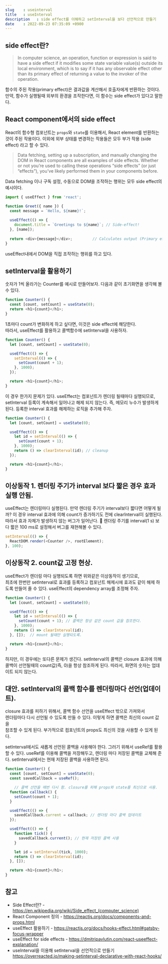 ```yaml
---
slug    : useinterval
title   : useInterval
description   : side effect를 이해하고 setInterval을 보다 선언적으로 만들기
date    : 2022-09-23 07:35:09 +0900
---
```


## side effect란?

> In computer science, an operation, function or expression is said to have a side effect if it modifies some state variable value(s) outside its local environment, which is to say if it has any observable effect other than its primary effect of returning a value to the invoker of the operation.

함수의 주된 작용(primary effect)은 결과값을 계산해서 호출자에게 반환하는 것이다.
만약, 함수가 실행될때 외부의 환경을 조작한다면, 이 함수는 side effect가 있다고 말한다. 

## React component에서의 side effect 

React의 함수형 컴포넌트는 `props`와 `state`를 이용해서, React element를 반환하는 것이 주된 작용이다. 이외에 외부 상태를 변경하는 작용들은 모두 부가 작용 (side effect) 라고 할 수 있다.

> Data fetching, setting up a subscription, and manually changing the DOM in React components are all examples of side effects. Whether or not you’re used to calling these operations “side effects” (or just “effects”), you’ve likely performed them in your components before.

Data fetching 이나 구독 설정, 수동으로 DOM을 조작하는 행위는 모두 side effect의 예시이다.

```javascript
import { useEffect } from 'react';

function Greet({ name }) {
  const message = `Hello, ${name}!`;
	
  useEffect(() => {
    document.title = `Greetings to ${name}`; // Side-effect!
  }, [name]);
	
  return <div>{message}</div>;         // Calculates output (Primary effect)
}
```
useEffect내에서 DOM을 직접 조작하는 행위를 하고 있다.

## setInterval을 활용하기
숫자가 1씩 올라가는 Counter를 예시로 만들어보자.
다음과 같이 초기화면을 생각해 볼 수 있다.
```javascript
function Counter() {
  const [count, setCount] = useState(0);
  return <h1>{count}</h1>;
}
```
1초마다 count가 변화하게 하고 싶다면, 이것은 side effect에 해당한다.  
따라서, useEffect를 활용하고 콜백함수에 setInterval을 사용하자.

```javascript
function Counter() {
  let [count, setCount] = useState(0);

  useEffect(() => {
    setInterval(() => {
      setCount(count + 1);
    }, 1000);
  });

  return <h1>{count}</h1>;
}
```
이 경우 한가지 문제가 있다. useEffect는 컴포넌트가 렌더링 될때마다 실행되므로, setInterval 등록이 계속해서 일어나고 해제 되지 않는다. 즉, 메모리 누수가 발생하게 된다. 
등록한 interval 효과를 해제하는 로직을 추가해 주자.

```javascript
function Counter() {
  let [count, setCount] = useState(0);

  useEffect(() => {
    let id = setInterval(() => {
      setCount(count + 1);
    }, 1000);
    return () => clearInterval(id); // cleanup
  });

  return <h1>{count}</h1>;
}
```
## 이상동작 1. 렌더링 주기가 interval 보다 짧은 경우 효과 실행 안됨.
useEffect는 렌더링마다 실행된다. 만약 렌더링 주기가 interval보다 짧다면 어떻게 될까?
이 경우 interval 효과에 의해 count가 증가하기도 전에 clearInterval이 실행된다. 따라서 효과 자체가 발생하지 않는 버그가 일어난다. 

렌더링 주기를 interval(1 s) 보다 짧은 100 ms로 설정해서 버그를 재현해볼 수 있다.

```javascript
setInterval(() => {
  ReactDOM.render(<Counter />, rootElement);
}, 100);
```

## 이상동작 2. count값 고정 현상.
useEffect가 렌더링 마다 실행되도록 하면 위와같은 이상동작이 생기므로,   
최초에 한번만 setInterval로 효과를 등록하고 컴포넌트 해제시에 효과도 같이 해제 하도록 
만들어 줄 수 있다. useEffect의 dependency array를 조정해 주자.

```javascript
function Counter() {
  let [count, setCount] = useState(0);

  useEffect(() => {
    let id = setInterval(() => {
      setCount(count + 1); // 콜백은 항상 같은 count 값을 참조한다.
    }, 1000);
    return () => clearInterval(id);
  }, []);  // mount 될때만 실행되도록.

  return <h1>{count}</h1>;
}
```
하지만, 이 경우에는 또다른 문제가 생긴다. setInterval의 콜백은 closure 효과에 의해 
콜백이 선언될때의 count값(즉, 0)을 항상 참조하게 된다. 
따라서, 화면의 숫자는 업데이트 되지 않는다. 

## 대안. setInterval의 콜백 함수를 렌더링마다 선언(업데이트).
closure 효과를 피하기 위해서, 콜백 함수 선언을 useEffect 밖으로 가져와서  
렌더링마다 다시 선언될 수 있도록 만들 수 있다. 이렇게 하면 콜백은 최신의 count 값을  
참조할 수 있게 된다. 부가적으로 컴포넌트의 props도 최신의 것을 사용할 수 있게 된다. 

setInterval에서도 새롭게 선언된 콜백을 사용해야 한다. 그러기 위해서 useRef를 활용할 수 있다.
useRef를 이용해 콜백을 저장해두고, 렌더링 마다 저장된 콜백을 교체해 준다. setInterval에서는 현재 저장된 콜백을 사용하면 된다. 

```javascript
function Counter() {
  const [count, setCount] = useState(0);
  const savedCallback = useRef();

	// 콜백 선언을 매번 다시 함. closure를 피해 props와 state를 최신으로 사용.
  function callback() { 
    setCount(count + 1);
  }

  useEffect(() => {
    savedCallback.current = callback; // 렌더링 마다 콜백 업데이트
  });

  useEffect(() => {
    function tick() {
      savedCallback.current(); // 현재 저장된 콜백 사용
    }

    let id = setInterval(tick, 1000);
    return () => clearInterval(id);
  }, []);

  return <h1>{count}</h1>;
}
```

## 참고
- Side Effect란? - https://en.wikipedia.org/wiki/Side_effect_(computer_science)
- React Component 정의 - https://reactjs.org/docs/components-and-props.html
- useEffect 활용하기 - https://reactjs.org/docs/hooks-effect.html#gatsby-focus-wrapper
- useEffect for side effects - https://dmitripavlutin.com/react-useeffect-explanation/
- useInterval을 이용해 setInterval을 선언적으로 만들기  
	https://overreacted.io/making-setinterval-declarative-with-react-hooks/

